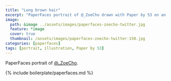 ```yaml
---
title: "Long brown hair"
excerpt: "PaperFaces portrait of @_ZoeCho drawn with Paper by 53 on an iPad."
image: 
  path: &image ../assets/images/paperfaces-zoecho-twitter.jpg 
  feature: *image
  cover: true
  thumbnail: /assets/images/paperfaces-zoecho-twitter-150.jpg
categories: [paperfaces]
tags: [portrait, illustration, Paper by 53]
---
```


PaperFaces portrait of [@_ZoeCho](https://twitter.com/_ZoeCho).

{% include boilerplate/paperfaces.md %}
